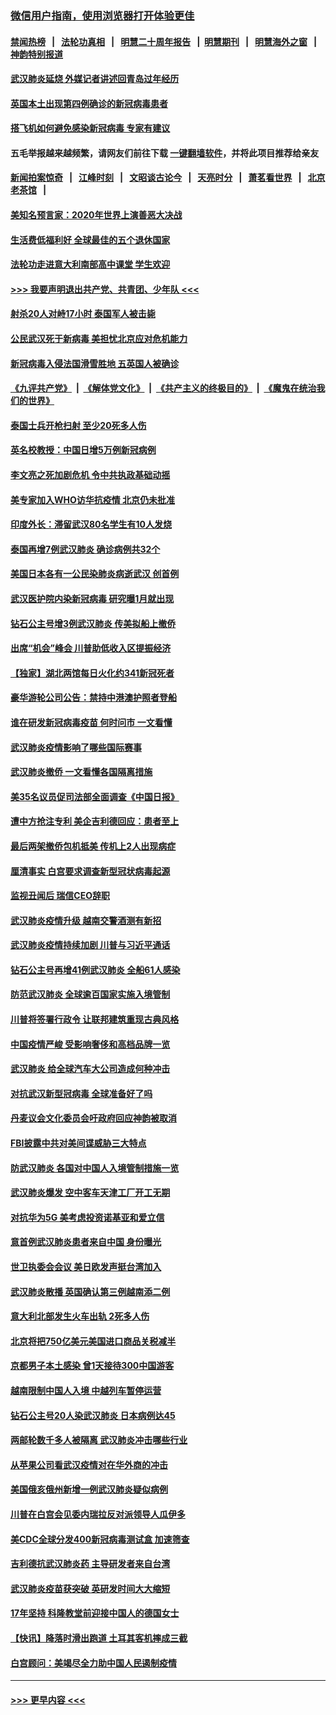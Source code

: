 ### [微信用户指南，使用浏览器打开体验更佳](https://github.com/gfw-breaker/banned-news1/blob/master/indexes/wechat-guide.md?t=0)
#### [禁闻热榜](热点新闻.md?t=0)  &nbsp;&nbsp;|&nbsp;&nbsp; [法轮功真相](https://github.com/gfw-breaker/truth/blob/master/README.md?t=0) &nbsp;&nbsp;|&nbsp;&nbsp; [明慧二十周年报告](https://github.com/gfw-breaker/mh-reports/blob/master/README.md?t=0) &nbsp;&nbsp;|&nbsp;&nbsp;[明慧期刊](https://github.com/gfw-breaker/mh-qikan) &nbsp;&nbsp;|&nbsp;&nbsp; [明慧海外之窗](https://github.com/gfw-breaker/mh-news/blob/master/README.md?t=0) &nbsp;&nbsp;|&nbsp;&nbsp; [神韵特别报道](https://github.com/gfw-breaker/mh-news/blob/master/shenyun.md?t=0)
#### [武汉肺炎延烧 外媒记者讲述回青岛过年经历](../pages/nsc418/n11856159.md?t=02100102) 
#### [英国本土出现第四例确诊的新冠病毒患者](../pages/nsc418/n11855930.md?t=02100102) 
#### [搭飞机如何避免感染新冠病毒 专家有建议](../pages/nsc418/n11853427.md?t=02100102) 
#### 五毛举报越来越频繁，请网友们前往下载 [一键翻墙软件](https://github.com/gfw-breaker/ssr-accounts)，并将此项目推荐给亲友
#### [新闻拍案惊奇](https://github.com/gfw-breaker/banned-news1/blob/master/pages/link4.md) &nbsp;&nbsp;|&nbsp;&nbsp; [江峰时刻](https://github.com/gfw-breaker/banned-news1/blob/master/pages/link4.md) &nbsp;&nbsp;|&nbsp;&nbsp; [文昭谈古论今](https://github.com/gfw-breaker/banned-news1/blob/master/pages/link4.md) &nbsp;&nbsp;|&nbsp;&nbsp; [天亮时分](https://github.com/gfw-breaker/banned-news1/blob/master/pages/link4.md) &nbsp;&nbsp;|&nbsp;&nbsp; [萧茗看世界](https://github.com/gfw-breaker/banned-news1/blob/master/pages/link4.md) &nbsp;&nbsp;|&nbsp;&nbsp; [北京老茶馆](https://github.com/gfw-breaker/banned-news1/blob/master/pages/link4.md) &nbsp;&nbsp;|&nbsp;&nbsp; 
#### [美知名预言家：2020年世界上演善恶大决战](../pages/nsc418/n11855418.md?t=02100102) 
#### [生活费低福利好 全球最佳的五个退休国家](../pages/nsc418/n11848347.md?t=02100102) 
#### [法轮功走进意大利南部高中课堂 学生欢迎](../pages/nsc418/n11853859.md?t=02100102) 
#### [>>> 我要声明退出共产党、共青团、少年队 <<<](https://github.com/begood0513/goodnews/blob/master/quit/letter.md) 
#### [射杀20人对峙17小时 泰国军人被击毙](../pages/nsc418/n11854869.md?t=02100102) 
#### [公民武汉死于新病毒 美担忧北京应对危机能力](../pages/nsc418/n11854331.md?t=02100102) 
#### [新冠病毒入侵法国滑雪胜地 五英国人被确诊](../pages/nsc418/n11854307.md?t=02100102) 
#### [《九评共产党》](https://github.com/begood0513/9ping.md/blob/master/README.md) &nbsp;|&nbsp; [《解体党文化》](../../../../jtdwh.md/blob/master/README.md)  &nbsp;|&nbsp; [《共产主义的终极目的》](../../../../gczydzjmd.md/blob/master/README.md) &nbsp;|&nbsp; [《魔鬼在统治我们的世界》](../../../../mgztzwmdsj.md/blob/master/README.md) 
#### [泰国士兵开枪扫射 至少20死多人伤](../pages/nsc418/n11854276.md?t=02100102) 
#### [英名校教授：中国日增5万例新冠病例](../pages/nsc418/n11854174.md?t=02100102) 
#### [李文亮之死加剧危机 令中共执政基础动摇](../pages/nsc418/n11854003.md?t=02100102) 
#### [美专家加入WHO访华抗疫情 北京仍未批准](../pages/nsc418/n11854043.md?t=02100102) 
#### [印度外长：滞留武汉80名学生有10人发烧](../pages/nsc418/n11853821.md?t=02100102) 
#### [泰国再增7例武汉肺炎 确诊病例共32个](../pages/nsc418/n11853808.md?t=02100102) 
#### [美国日本各有一公民染肺炎病逝武汉 创首例](../pages/nsc418/n11853509.md?t=02100102) 
#### [武汉医护院内染新冠病毒 研究曝1月就出现](../pages/nsc418/n11852928.md?t=02100102) 
#### [钻石公主号增3例武汉肺炎 传美拟船上撤侨](../pages/nsc418/n11853240.md?t=02100102) 
#### [出席“机会”峰会 川普助低收入区提振经济](../pages/nsc418/n11853232.md?t=02100102) 
#### [【独家】湖北两馆每日火化约341新冠死者](../pages/nsc418/n11845444.md?t=02100102) 
#### [豪华游轮公司公告：禁持中港澳护照者登船](../pages/nsc418/n11852761.md?t=02100102) 
#### [谁在研发新冠病毒疫苗 何时问市 一文看懂](../pages/nsc418/n11852840.md?t=02100102) 
#### [武汉肺炎疫情影响了哪些国际赛事](../pages/nsc418/n11852441.md?t=02100102) 
#### [武汉肺炎撤侨 一文看懂各国隔离措施](../pages/nsc418/n11844216.md?t=02100102) 
#### [美35名议员促司法部全面调查《中国日报》](../pages/nsc418/n11852435.md?t=02100102) 
#### [遭中方抢注专利 美企吉利德回应：患者至上](../pages/nsc418/n11852037.md?t=02100102) 
#### [最后两架撤侨包机抵美 传机上2人出现病症](../pages/nsc418/n11852173.md?t=02100102) 
#### [厘清事实 白宫要求调查新型冠状病毒起源](../pages/nsc418/n11852106.md?t=02100102) 
#### [监视丑闻后 瑞信CEO辞职](../pages/nsc418/n11852127.md?t=02100102) 
#### [武汉肺炎疫情升级 越南交警酒测有新招](../pages/nsc418/n11851632.md?t=02100102) 
#### [武汉肺炎疫情持续加剧 川普与习近平通话](../pages/nsc418/n11851613.md?t=02100102) 
#### [钻石公主号再增41例武汉肺炎 全船61人感染](../pages/nsc418/n11850401.md?t=02100102) 
#### [防范武汉肺炎 全球逾百国家实施入境管制](../pages/nsc418/n11850557.md?t=02100102) 
#### [川普将签署行政令 让联邦建筑重现古典风格](../pages/nsc418/n11850654.md?t=02100102) 
#### [中国疫情严峻 受影响奢侈和高档品牌一览](../pages/nsc418/n11850319.md?t=02100102) 
#### [武汉肺炎 给全球汽车大公司造成何种冲击](../pages/nsc418/n11850056.md?t=02100102) 
#### [对抗武汉新型冠病毒 全球准备好了吗](../pages/nsc418/n11850142.md?t=02100102) 
#### [丹麦议会文化委员会吁政府回应神韵被取消](../pages/nsc418/n11849312.md?t=02100102) 
#### [FBI披露中共对美间谍威胁三大特点](../pages/nsc418/n11849700.md?t=02100102) 
#### [防武汉肺炎 各国对中国人入境管制措施一览](../pages/nsc418/n11838726.md?t=02100102) 
#### [武汉肺炎爆发 空中客车天津工厂开工无期](../pages/nsc418/n11849634.md?t=02100102) 
#### [对抗华为5G 美考虑投资诺基亚和爱立信](../pages/nsc418/n11849510.md?t=02100102) 
#### [意首例武汉肺炎患者来自中国 身份曝光](../pages/nsc418/n11849454.md?t=02100102) 
#### [世卫执委会会议 美日欧发声挺台湾加入](../pages/nsc418/n11849433.md?t=02100102) 
#### [武汉肺炎散播 英国确认第三例越南添二例](../pages/nsc418/n11849439.md?t=02100102) 
#### [意大利北部发生火车出轨 2死多人伤](../pages/nsc418/n11848999.md?t=02100102) 
#### [北京将把750亿美元美国进口商品关税减半](../pages/nsc418/n11848896.md?t=02100102) 
#### [京都男子本土感染 曾1天接待300中国游客](../pages/nsc418/n11848641.md?t=02100102) 
#### [越南限制中国人入境 中越列车暂停运营](../pages/nsc418/n11847844.md?t=02100102) 
#### [钻石公主号20人染武汉肺炎 日本病例达45](../pages/nsc418/n11847823.md?t=02100102) 
#### [两邮轮数千多人被隔离 武汉肺炎冲击哪些行业](../pages/nsc418/n11847456.md?t=02100102) 
#### [从苹果公司看武汉疫情对在华外商的冲击](../pages/nsc418/n11847586.md?t=02100102) 
#### [美国俄亥俄州新增一例武汉肺炎疑似病例](../pages/nsc418/n11847714.md?t=02100102) 
#### [川普在白宫会见委内瑞拉反对派领导人瓜伊多](../pages/nsc418/n11847391.md?t=02100102) 
#### [美CDC全球分发400新冠病毒测试盒 加速筛查](../pages/nsc418/n11847260.md?t=02100102) 
#### [吉利德抗武汉肺炎药 主导研发者来自台湾](../pages/nsc418/n11847064.md?t=02100102) 
#### [武汉肺炎疫苗获突破 英研发时间大大缩短](../pages/nsc418/n11846915.md?t=02100102) 
#### [17年坚持 科隆教堂前迎接中国人的德国女士](../pages/nsc418/n11846781.md?t=02100102) 
#### [【快讯】降落时滑出跑道 土耳其客机摔成三截](../pages/nsc418/n11847021.md?t=02100102) 
#### [白宫顾问：美竭尽全力助中国人民遏制疫情](../pages/nsc418/n11846756.md?t=02100102) 

----
#### [ >>> 更早内容 <<< ](../indexes/nsc418-earlier.md)
